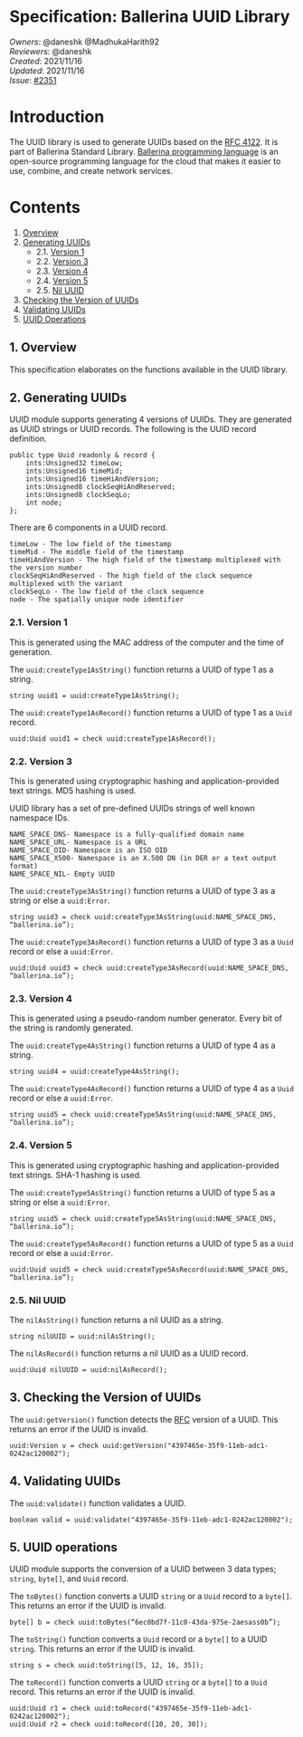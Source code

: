 # Specification: Ballerina UUID Library

_Owners_: @daneshk @MadhukaHarith92  
_Reviewers_: @daneshk  
_Created_: 2021/11/16  
_Updated_: 2021/11/16  
_Issue_: [#2351](https://github.com/ballerina-platform/ballerina-standard-library/issues/2351)

# Introduction
The UUID library is used to generate UUIDs based on the [RFC 4122](https://www.rfc-editor.org/rfc/rfc4122.html). It is part of Ballerina Standard Library. [Ballerina programming language](https://ballerina.io/) is an open-source programming language for the cloud that makes it easier to use, combine, and create network services.

# Contents

1. [Overview](#1-overview)
2. [Generating UUIDs](#2-generating-uuids)
    * 2.1. [Version 1](#21-version-1)
    * 2.2. [Version 3](#22-version-3)
    * 2.3. [Version 4](#23-version-4)
    * 2.4. [Version 5](#24-version-5)
    * 2.5. [Nil UUID](#25-nil-uuid)
3. [Checking the Version of UUIDs](#3-checking-the-version-of-uuids)
4. [Validating UUIDs](#4-validating-uuids)
5. [UUID Operations](#5-uuid-operations)

## 1. Overview
This specification elaborates on the functions available in the UUID library.

## 2. Generating UUIDs
UUID module supports generating 4 versions of UUIDs. They are generated as UUID strings or UUID records. The following is the UUID record definition.
```
public type Uuid readonly & record {
    ints:Unsigned32 timeLow;
    ints:Unsigned16 timeMid;
    ints:Unsigned16 timeHiAndVersion;
    ints:Unsigned8 clockSeqHiAndReserved;
    ints:Unsigned8 clockSeqLo;
    int node;
};
```

There are 6 components in a UUID record.
```
timeLow - The low field of the timestamp
timeMid - The middle field of the timestamp
timeHiAndVersion - The high field of the timestamp multiplexed with the version number
clockSeqHiAndReserved - The high field of the clock sequence multiplexed with the variant
clockSeqLo - The low field of the clock sequence
node - The spatially unique node identifier
```

### 2.1. Version 1
This is generated using the MAC address of the computer and the time of generation. 

The `uuid:createType1AsString()` function returns a UUID of type 1 as a string.
```ballerina
string uuid1 = uuid:createType1AsString();
```

The `uuid:createType1AsRecord()` function returns a UUID of type 1 as a `Uuid` record.
```ballerina
uuid:Uuid uuid1 = check uuid:createType1AsRecord();
```

### 2.2. Version 3
This is generated using cryptographic hashing and application-provided text strings. MD5 hashing is used.

UUID library has a set of pre-defined UUIDs strings of well known namespace IDs.
```
NAME_SPACE_DNS- Namespace is a fully-qualified domain name
NAME_SPACE_URL- Namespace is a URL
NAME_SPACE_OID- Namespace is an ISO OID
NAME_SPACE_X500- Namespace is an X.500 DN (in DER or a text output format)
NAME_SPACE_NIL- Empty UUID
```

The `uuid:createType3AsString()` function returns a UUID of type 3 as a string or else a `uuid:Error`.
```ballerina
string uuid3 = check uuid:createType3AsString(uuid:NAME_SPACE_DNS, “ballerina.io”);
```

The `uuid:createType3AsRecord()` function returns a UUID of type 3 as a `Uuid` record or else a `uuid:Error`.
```ballerina
uuid:Uuid uuid3 = check uuid:createType3AsRecord(uuid:NAME_SPACE_DNS, “ballerina.io”);
```

### 2.3. Version 4

This is generated using a pseudo-random number generator. Every bit of the string is randomly generated.

The `uuid:createType4AsString()` function returns a UUID of type 4 as a string.
```ballerina
string uuid4 = uuid:createType4AsString();
```

The `uuid:createType4AsRecord()` function returns a UUID of type 4 as a `Uuid` record or else a `uuid:Error`.
```ballerina
string uuid5 = check uuid:createType5AsString(uuid:NAME_SPACE_DNS, “ballerina.io”);
```

### 2.4. Version 5
This is generated using cryptographic hashing and application-provided text strings. SHA-1 hashing is used.

The `uuid:createType5AsString()` function returns a UUID of type 5 as a string or else a `uuid:Error`.
```ballerina
string uuid5 = check uuid:createType5AsString(uuid:NAME_SPACE_DNS, “ballerina.io”);
```

The `uuid:createType5AsRecord()` function returns a UUID of type 5 as a `Uuid` record or else a `uuid:Error`.
```ballerina
uuid:Uuid uuid5 = check uuid:createType5AsRecord(uuid:NAME_SPACE_DNS, “ballerina.io”);
```

### 2.5. Nil UUID

The `nilAsString()` function returns a nil UUID as a string.
```ballerina
string nilUUID = uuid:nilAsString();
```

The `nilAsRecord()` function returns a nil UUID as a UUID record.
```ballerina
uuid:Uuid nilUUID = uuid:nilAsRecord();
```

## 3. Checking the Version of UUIDs
The `uuid:getVersion()` function detects the [RFC]((https://www.rfc-editor.org/rfc/rfc4122.html)) version of a UUID. This returns an error if the UUID is invalid.
```ballerina
uuid:Version v = check uuid:getVersion("4397465e-35f9-11eb-adc1-0242ac120002");
```

## 4. Validating UUIDs
The `uuid:validate()` function validates a UUID.
```ballerina
boolean valid = uuid:validate("4397465e-35f9-11eb-adc1-0242ac120002");
```

## 5. UUID operations
UUID module supports the conversion of a UUID between 3 data types; `string`, `byte[]`, and `Uuid` record.

The `toBytes()` function converts a UUID `string` or a `Uuid` record to a `byte[]`. This returns an error if the UUID is invalid.
```ballerina
byte[] b = check uuid:toBytes(“6ec0bd7f-11c0-43da-975e-2aesass0b”);
```

The `toString()` function converts a `Uuid` record or a `byte[]` to a UUID `string`. This returns an error if the UUID is invalid.
```ballerina
string s = check uuid:toString([5, 12, 16, 35]);
```

The `toRecord()` function converts a UUID `string` or a `byte[]` to a `Uuid` record. This returns an error if the UUID is invalid.
```ballerina
uuid:Uuid r1 = check uuid:toRecord("4397465e-35f9-11eb-adc1-0242ac120002");
uuid:Uuid r2 = check uuid:toRecord([10, 20, 30]);
```
